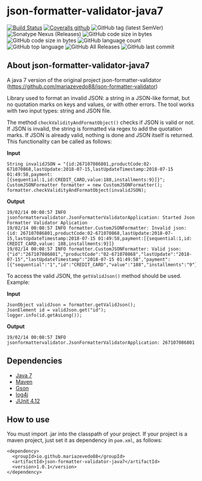 # json-formatter-validator-java7
[![Build Status](https://travis-ci.org/mariazevedo88/json-formatter-validator-java7.svg?branch=master)](https://travis-ci.org/mariazevedo88/json-formatter-validator-java7) [![Coveralls github](https://img.shields.io/coveralls/github/mariazevedo88/json-formatter-validator-java7.svg)](https://coveralls.io/github/mariazevedo88/json-formatter-validator-java7?branch=master) ![GitHub tag (latest SemVer)](https://img.shields.io/github/tag/mariazevedo88/json-formatter-validator-java7.svg) ![Sonatype Nexus (Releases)](https://img.shields.io/nexus/r/https/oss.sonatype.org/io.github.mariazevedo88/json-formatter-validator-java7.svg) ![GitHub code size in bytes](https://img.shields.io/github/languages/code-size/mariazevedo88/json-formatter-validator.svg)![GitHub code size in bytes](https://img.shields.io/github/languages/code-size/mariazevedo88/json-formatter-validator-java7.svg) ![GitHub language count](https://img.shields.io/github/languages/count/mariazevedo88/json-formatter-validator-java7.svg) ![GitHub top language](https://img.shields.io/github/languages/top/mariazevedo88/json-formatter-validator-java7.svg) ![GitHub All Releases](https://img.shields.io/github/downloads/mariazevedo88/json-formatter-validator-java7/total.svg) ![GitHub last commit](https://img.shields.io/github/last-commit/mariazevedo88/json-formatter-validator-java7.svg)


## About json-formatter-validator-java7
A java 7 version of the original project json-formatter-validator (https://github.com/mariazevedo88/json-formatter-validator)

Library used to format an invalid JSON: a string in a JSON-like format, but no quotation marks on keys and values, or with other errors. The tool works with two input types: string and JSON file. 

The method `checkValidityAndFormatObject()` checks if JSON is valid or not. If JSON is invalid, the string is formatted via regex to add the quotation marks. If JSON is already valid, nothing is done and JSON itself is returned. This functionality can be called as follows:

**Input**

```
String invalidJSON = "{id:267107086801,productCode:02-671070868,lastUpdate:2018-07-15,lastUpdateTimestamp:2018-07-15 01:49:58,payment:[{sequential:1,id:CREDIT_CARD,value:188,installments:9}]}";
CustomJSONFormatter formatter = new CustomJSONFormatter();
formatter.checkValidityAndFormatObject(invalidJSON);  
```

**Output**

```
19/02/14 00:08:57 INFO jsonformattervalidator.JsonFormatterValidatorApplication: Started Json Formatter Validator Aplication
19/02/14 00:08:57 INFO formatter.CustomJSONFormatter: Invalid json: {id: 267107086801,productCode:02-671070868,lastUpdate:2018-07-15,lastUpdateTimestamp:2018-07-15 01:49:58,payment:[{sequential:1,id: CREDIT_CARD,value: 188,installments:9}]}
19/02/14 00:08:57 INFO formatter.CustomJSONFormatter: Valid json: {"id":"267107086801","productCode":"02-671070868","lastUpdate":"2018-07-15","lastUpdateTimestamp":"2018-07-15 01:49:58","payment":[{"sequential":"1","id":"CREDIT_CARD","value":"188","installments":"9"}]}
```

To access the valid JSON, the `getValidJson()` method should be used. Example:

**Input**

```
JsonObject validJson = formatter.getValidJson();
JsonElement id = validJson.get("id");
logger.info(id.getAsLong());
```

**Output**

```
19/02/14 00:08:57 INFO jsonformattervalidator.JsonFormatterValidatorApplication: 267107086801
```

## Dependencies

- [Java 7](https://www.oracle.com/technetwork/pt/java/javase/downloads/index.html)
- [Maven](https://maven.apache.org/)
- [Gson](https://mvnrepository.com/artifact/com.google.code.gson/gson/2.8.5)
- [log4j](https://mvnrepository.com/artifact/log4j/log4j/1.2.17)
- [JUnit 4.12](https://github.com/junit-team/junit4/blob/master/doc/ReleaseNotes4.12.md)

## How to use

You must import .jar into the classpath of your project. If your project is a maven project, just set it as dependency in `pom.xml`, as follows:

```
<dependency>
  <groupId>io.github.mariazevedo88</groupId>
  <artifactId>json-formatter-validator-java7</artifactId>
  <version>1.0.1</version>
</dependency>
```